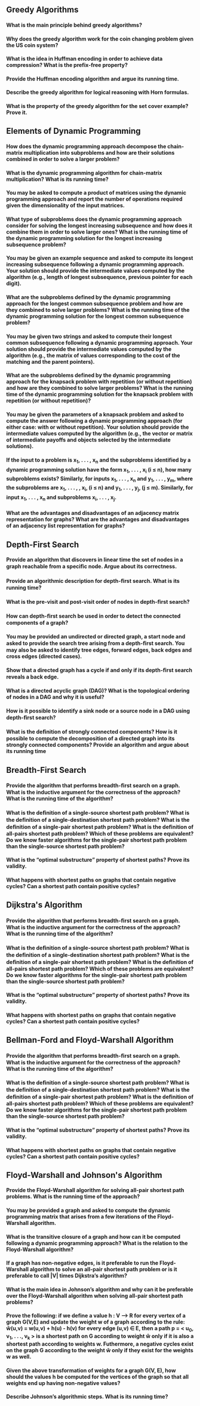 ## Greedy Algorithms

#### What is the main principle behind greedy algorithms?

#### Why does the greedy algorithm work for the coin changing problem given the US coin system?

#### What is the idea in Huffman encoding in order to achieve data compression? What is the prefix-free property?

#### Provide the Huffman encoding algorithm and argue its running time.

#### Describe the greedy algorithm for logical reasoning with Horn formulas.

#### What is the property of the greedy algorithm for the set cover example? Prove it.

## Elements of Dynamic Programming

#### How does the dynamic programming approach decompose the chain-matrix multiplication into subproblems and how are their solutions combined in order to solve a larger problem?

#### What is the dynamic programming algorithm for chain-matrix multiplication? What is its running time?

#### You may be asked to compute a product of matrices using the dynamic programming approach and report the number of operations required given the dimensionality of the input matrices.

#### What type of subproblems does the dynamic programming approach consider for solving the longest increasing subsequence and how does it combine them in order to solve larger ones? What is the running time of the dynamic programming solution for the longest increasing subsequence problem?

#### You may be given an example sequence and asked to compute its longest increasing subsequence following a dynamic programming approach. Your solution should provide the intermediate values computed by the algorithm (e.g., length of longest subsequence, previous pointer for each digit).

#### What are the subproblems defined by the dynamic programming approach for the longest common subsequence problem and how are they combined to solve larger problems? What is the running time of the dynamic programming solution for the longest common subsequence problem?

#### You may be given two strings and asked to compute their longest common subsequence following a dynamic programming approach. Your solution should provide the intermediate values computed by the algorithm (e.g., the matrix of values corresponding to the cost of the matching and the parent pointers).

#### What are the subproblems defined by the dynamic programming approach for the knapsack problem with repetition (or without repetition) and how are they combined to solve larger problems? What is the running time of the dynamic programming solution for the knapsack problem with repetition (or without repetition)?

#### You may be given the parameters of a knapsack problem and asked to compute the answer following a dynamic programming approach (for either case: with or without repetition). Your solution should provide the intermediate values computed by the algorithm (e.g., the vector or matrix of intermediate payoffs and objects selected by the intermediate solutions).

#### If the input to a problem is x<sub>1</sub>, . . . , x<sub>n</sub> and the subproblems identified by a dynamic programming solution have the form x<sub>1</sub>, . . . , x<sub>i</sub> (i &le; n), how many subproblems exists? Similarly, for inputs x<sub>1</sub>, . . . , x<sub>n</sub> and y<sub>1</sub>, . . . , y<sub>m</sub>, where the subproblems are x<sub>1</sub>, . . . , , x<sub>i</sub>, (i &le; n) and y<sub>1</sub>, . . . , y<sub>j</sub>, (j &le; m). Similarly, for input x<sub>1</sub>, . . . , x<sub>n</sub> and subproblems x<sub>i</sub>, . . . , x<sub>j</sub>.

#### What are the advantages and disadvantages of an adjacency matrix representation for graphs? What are the advantages and disadvantages of an adjacency list representation for graphs?

## Depth-First Search

#### Provide an algorithm that discovers in linear time the set of nodes in a graph reachable from a speciﬁc node. Argue about its correctness.

#### Provide an algorithmic description for depth-ﬁrst search. What is its running time?

#### What is the pre-visit and post-visit order of nodes in depth-ﬁrst search?

#### How can depth-ﬁrst search be used in order to detect the connected components of a graph?

#### You may be provided an undirected or directed graph, a start node and asked to provide the search tree arising from a depth-ﬁrst search. You may also be asked to identify tree edges, forward edges, back edges and cross edges (directed cases).

#### Show that a directed graph has a cycle if and only if its depth-ﬁrst search reveals a back edge.

#### What is a directed acyclic graph (DAG)? What is the topological ordering of nodes in a DAG and why it is useful?

#### How is it possible to identify a sink node or a source node in a DAG using depth-ﬁrst search?

#### What is the deﬁnition of strongly connected components? How is it possible to compute the decomposition of a directed graph into its strongly connected components? Provide an algorithm and argue about its running time

## Breadth-First Search

#### Provide the algorithm that performs breadth-ﬁrst search on a graph. What is the inductive argument for the correctness of the approach? What is the running time of the algorithm?

#### What is the deﬁnition of a single-source shortest path problem? What is the deﬁnition of a single-destination shortest path problem? What is the deﬁnition of a single-pair shortest path problem? What is the deﬁnition of all-pairs shortest path problem? Which of these problems are equivalent? Do we know faster algorithms for the single-pair shortest path problem than the single-source shortest path problem?

#### What is the “optimal substructure” property of shortest paths? Prove its validity.

#### What happens with shortest paths on graphs that contain negative cycles? Can a shortest path contain positive cycles?

## Dijkstra's Algorithm

#### Provide the algorithm that performs breadth-ﬁrst search on a graph. What is the inductive argument for the correctness of the approach? What is the running time of the algorithm?

#### What is the deﬁnition of a single-source shortest path problem? What is the deﬁnition of a single-destination shortest path problem? What is the deﬁnition of a single-pair shortest path problem? What is the deﬁnition of all-pairs shortest path problem? Which of these problems are equivalent? Do we know faster algorithms for the single-pair shortest path problem than the single-source shortest path problem?

#### What is the “optimal substructure” property of shortest paths? Prove its validity.

#### What happens with shortest paths on graphs that contain negative cycles? Can a shortest path contain positive cycles?

## Bellman-Ford and Floyd-Warshall Algorithm

#### Provide the algorithm that performs breadth-ﬁrst search on a graph. What is the inductive argument for the correctness of the approach? What is the running time of the algorithm?

#### What is the deﬁnition of a single-source shortest path problem? What is the deﬁnition of a single-destination shortest path problem? What is the deﬁnition of a single-pair shortest path problem? What is the deﬁnition of all-pairs shortest path problem? Which of these problems are equivalent? Do we know faster algorithms for the single-pair shortest path problem than the single-source shortest path problem?

#### What is the “optimal substructure” property of shortest paths? Prove its validity.

#### What happens with shortest paths on graphs that contain negative cycles? Can a shortest path contain positive cycles?

## Floyd-Warshall and Johnson's Algorithm

#### Provide the Floyd-Warshall algorithm for solving all-pair shortest path problems. What is the running time of the approach?

#### You may be provided a graph and asked to compute the dynamic programming matrix that arises from a few iterations of the Floyd-Warshall algorithm.

#### What is the transitive closure of a graph and how can it be computed following a dynamic programming approach? What is the relation to the Floyd-Warshall algorithm?

#### If a graph has non-negative edges, is it preferable to run the Floyd-Warshall algorithm to solve an all-pair shortest path problem or is it preferable to call |V| times Dijkstra’s algorithm?

#### What is the main idea in Johnson’s algorithm and why can it be preferable over the Floyd-Warshall algorithm when solving all-pair shortest path problems?

#### Prove the following: if we define a value h : V --> R for every vertex of a graph G(V,E) and update the weight w of a graph according to the rule: &#373;(u,v) = w(u,v) + h(u) - h(v) for every edge (u,v) &isin; E, then a path p = \< u<sub>0</sub>, v<sub>1</sub>, . . ., v<sub>k</sub> \> is a shortest path on G according to weight &#373; only if it is also a shortest path according to weights w. Futhermore, a negative cycles exist on the graph G according to the weight &#373; only if they exist for the weights w as well.

#### Given the above transformation of weights for a graph G(V, E), how should the values h be computed for the vertices of the graph so that all weights end up having non-negative values?

#### Describe Johnson’s algorithmic steps. What is its running time?
